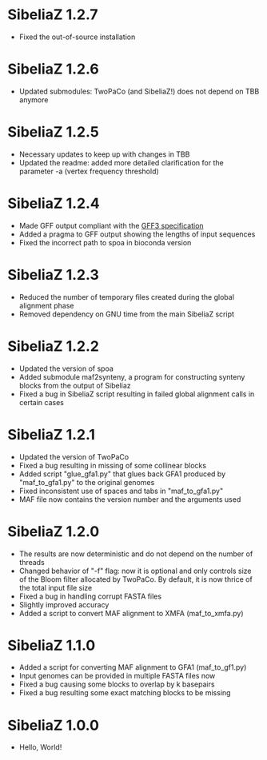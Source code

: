 SibeliaZ 1.2.7
==============
* Fixed the out-of-source installation

SibeliaZ 1.2.6
==============
* Updated submodules: TwoPaCo (and SibeliaZ!) does not depend on
 TBB anymore

SibeliaZ 1.2.5
==============
* Necessary updates to keep up with changes in TBB
* Updated the readme: added more detailed clarification for the
parameter -a (vertex frequency threshold)

SibeliaZ 1.2.4
==============
* Made GFF output compliant with the [GFF3 specification](https://github.com/The-Sequence-Ontology/Specifications/blob/master/gff3.md)
* Added a pragma to GFF output showing the lengths of input sequences
* Fixed the incorrect path to spoa in bioconda version

SibeliaZ 1.2.3
==============
* Reduced the number of temporary files created during the global alignment phase
* Removed dependency on GNU time from the main SibeliaZ script

SibeliaZ 1.2.2
==============
* Updated the version of spoa
* Added submodule maf2synteny, a program for constructing synteny blocks from
the output of Sibeliaz
* Fixed a bug in SibeliaZ script resulting in failed global alignment calls in
certain cases

SibeliaZ 1.2.1
==============
* Updated the version of TwoPaCo
* Fixed a bug resulting in missing of some collinear blocks
* Added script "glue_gfa1.py" that glues back GFA1 produced by "maf_to_gfa1.py"
to the original genomes
* Fixed inconsistent use of spaces and tabs in "maf_to_gfa1.py"
* MAF file now contains the version number and the arguments used

SibeliaZ 1.2.0
==============
* The results are now deterministic and do not depend on the number of threads
* Changed behavior of "-f" flag: now it is optional and only controls size of
the Bloom filter allocated by TwoPaCo. By default, it is now thrice of the
total input file size
* Fixed a bug in handling corrupt FASTA files
* Slightly improved accuracy
* Added a script to convert MAF alignment to XMFA (maf_to_xmfa.py)
                                                                  
SibeliaZ 1.1.0
==============
* Added a script for converting MAF alignment to GFA1 (maf_to_gf1.py)
* Input genomes can be provided in multiple FASTA files now
* Fixed a bug causing some blocks to overlap by k basepairs
* Fixed a bug resulting some exact matching blocks to be missing

SibeliaZ 1.0.0
==============
* Hello, World!
